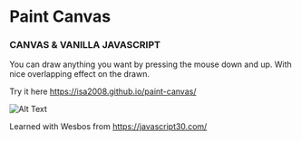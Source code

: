 # Paint Canvas

### CANVAS & VANILLA JAVASCRIPT ###

You can draw anything you want by pressing the mouse down and up. With nice overlapping effect on the drawn.

Try it here https://isa2008.github.io/paint-canvas/

![Alt Text](demo-pic/paint-demo.png)

Learned with Wesbos from https://javascript30.com/
